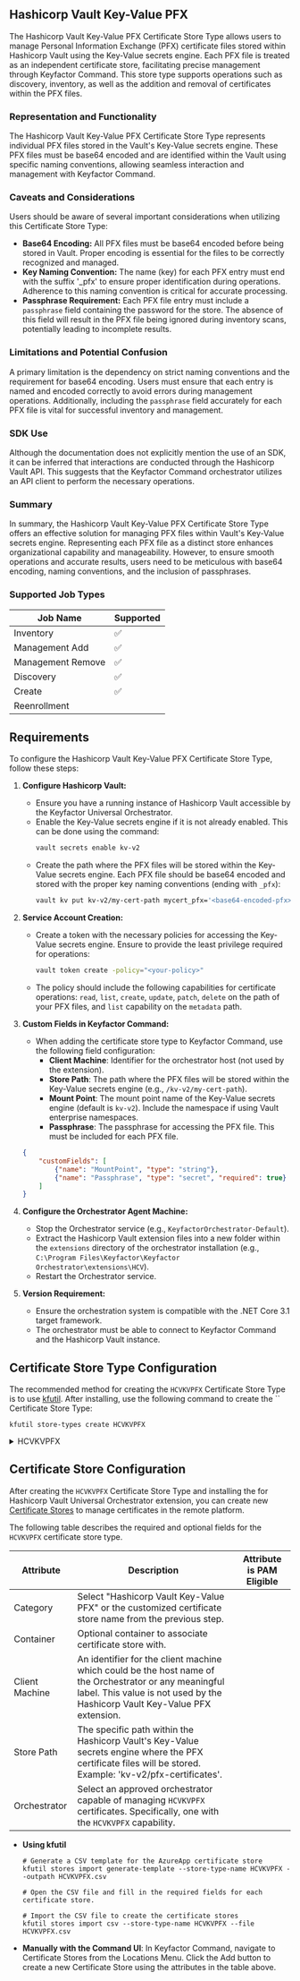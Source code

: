 ## Hashicorp Vault Key-Value PFX

The Hashicorp Vault Key-Value PFX Certificate Store Type allows users to manage Personal Information Exchange (PFX) certificate files stored within Hashicorp Vault using the Key-Value secrets engine. Each PFX file is treated as an independent certificate store, facilitating precise management through Keyfactor Command. This store type supports operations such as discovery, inventory, as well as the addition and removal of certificates within the PFX files.

### Representation and Functionality

The Hashicorp Vault Key-Value PFX Certificate Store Type represents individual PFX files stored in the Vault's Key-Value secrets engine. These PFX files must be base64 encoded and are identified within the Vault using specific naming conventions, allowing seamless interaction and management with Keyfactor Command.

### Caveats and Considerations

Users should be aware of several important considerations when utilizing this Certificate Store Type:

- **Base64 Encoding:** All PFX files must be base64 encoded before being stored in Vault. Proper encoding is essential for the files to be correctly recognized and managed.
- **Key Naming Convention:** The name (key) for each PFX entry must end with the suffix '_pfx' to ensure proper identification during operations. Adherence to this naming convention is critical for accurate processing.
- **Passphrase Requirement:** Each PFX file entry must include a `passphrase` field containing the password for the store. The absence of this field will result in the PFX file being ignored during inventory scans, potentially leading to incomplete results.

### Limitations and Potential Confusion

A primary limitation is the dependency on strict naming conventions and the requirement for base64 encoding. Users must ensure that each entry is named and encoded correctly to avoid errors during management operations. Additionally, including the `passphrase` field accurately for each PFX file is vital for successful inventory and management.

### SDK Use

Although the documentation does not explicitly mention the use of an SDK, it can be inferred that interactions are conducted through the Hashicorp Vault API. This suggests that the Keyfactor Command orchestrator utilizes an API client to perform the necessary operations.

### Summary

In summary, the Hashicorp Vault Key-Value PFX Certificate Store Type offers an effective solution for managing PFX files within Vault's Key-Value secrets engine. Representing each PFX file as a distinct store enhances organizational capability and manageability. However, to ensure smooth operations and accurate results, users need to be meticulous with base64 encoding, naming conventions, and the inclusion of passphrases.



### Supported Job Types

| Job Name | Supported |
| -------- | --------- |
| Inventory | ✅ |
| Management Add | ✅ |
| Management Remove | ✅ |
| Discovery | ✅ |
| Create | ✅ |
| Reenrollment |  |

## Requirements

To configure the Hashicorp Vault Key-Value PFX Certificate Store Type, follow these steps:

1. **Configure Hashicorp Vault:**
    - Ensure you have a running instance of Hashicorp Vault accessible by the Keyfactor Universal Orchestrator.
    - Enable the Key-Value secrets engine if it is not already enabled. This can be done using the command:
      ```bash
      vault secrets enable kv-v2
      ```
    - Create the path where the PFX files will be stored within the Key-Value secrets engine. Each PFX file should be base64 encoded and stored with the proper key naming conventions (ending with `_pfx`):
      ```bash
      vault kv put kv-v2/my-cert-path mycert_pfx='<base64-encoded-pfx>' passphrase='<store-passphrase>'
      ```

2. **Service Account Creation:**
    - Create a token with the necessary policies for accessing the Key-Value secrets engine. Ensure to provide the least privilege required for operations:
      ```bash
      vault token create -policy="<your-policy>"
      ```
    - The policy should include the following capabilities for certificate operations: `read`, `list`, `create`, `update`, `patch`, `delete` on the path of your PFX files, and `list` capability on the `metadata` path.

3. **Custom Fields in Keyfactor Command:**
    - When adding the certificate store type to Keyfactor Command, use the following field configuration:
      - **Client Machine**: Identifier for the orchestrator host (not used by the extension).
      - **Store Path**: The path where the PFX files will be stored within the Key-Value secrets engine (e.g., `/kv-v2/my-cert-path`).
      - **Mount Point**: The mount point name of the Key-Value secrets engine (default is `kv-v2`). Include the namespace if using Vault enterprise namespaces.
      - **Passphrase**: The passphrase for accessing the PFX file. This must be included for each PFX file.

    ```json
    {
        "customFields": [
            {"name": "MountPoint", "type": "string"},
            {"name": "Passphrase", "type": "secret", "required": true}
        ]
    }
    ```

4. **Configure the Orchestrator Agent Machine:**
    - Stop the Orchestrator service (e.g., `KeyfactorOrchestrator-Default`).
    - Extract the Hashicorp Vault extension files into a new folder within the `extensions` directory of the orchestrator installation (e.g., `C:\Program Files\Keyfactor\Keyfactor Orchestrator\extensions\HCV`).
    - Restart the Orchestrator service.

5. **Version Requirement:**
    - Ensure the orchestration system is compatible with the .NET Core 3.1 target framework.
    - The orchestrator must be able to connect to Keyfactor Command and the Hashicorp Vault instance.



## Certificate Store Type Configuration

The recommended method for creating the `HCVKVPFX` Certificate Store Type is to use [kfutil](https://github.com/Keyfactor/kfutil). After installing, use the following command to create the `` Certificate Store Type:

```shell
kfutil store-types create HCVKVPFX
```

<details><summary>HCVKVPFX</summary>

Create a store type called `HCVKVPFX` with the attributes in the tables below:

### Basic Tab
| Attribute | Value | Description |
| --------- | ----- | ----- |
| Name | Hashicorp Vault Key-Value PFX | Display name for the store type (may be customized) |
| Short Name | HCVKVPFX | Short display name for the store type |
| Capability | HCVKVPFX | Store type name orchestrator will register with. Check the box to allow entry of value |
| Supported Job Types (check the box for each) | Add, Discovery, Remove | Job types the extension supports |
| Supports Add | ✅ | Check the box. Indicates that the Store Type supports Management Add |
| Supports Remove | ✅ | Check the box. Indicates that the Store Type supports Management Remove |
| Supports Discovery | ✅ | Check the box. Indicates that the Store Type supports Discovery |
| Supports Reenrollment |  |  Indicates that the Store Type supports Reenrollment |
| Supports Create | ✅ | Check the box. Indicates that the Store Type supports store creation |
| Needs Server | ✅ | Determines if a target server name is required when creating store |
| Blueprint Allowed |  | Determines if store type may be included in an Orchestrator blueprint |
| Uses PowerShell |  | Determines if underlying implementation is PowerShell |
| Requires Store Password |  | Determines if a store password is required when configuring an individual store. |
| Supports Entry Password |  | Determines if an individual entry within a store can have a password. |

The Basic tab should look like this:

![HCVKVPFX Basic Tab](../docsource/images/HCVKVPFX-basic-store-type-dialog.png)

### Advanced Tab
| Attribute | Value | Description |
| --------- | ----- | ----- |
| Supports Custom Alias | Optional | Determines if an individual entry within a store can have a custom Alias. |
| Private Key Handling | Optional | This determines if Keyfactor can send the private key associated with a certificate to the store. Required because IIS certificates without private keys would be invalid. |
| PFX Password Style | Default | 'Default' - PFX password is randomly generated, 'Custom' - PFX password may be specified when the enrollment job is created (Requires the Allow Custom Password application setting to be enabled.) |

The Advanced tab should look like this:

![HCVKVPFX Advanced Tab](../docsource/images/HCVKVPFX-advanced-store-type-dialog.png)

### Custom Fields Tab
Custom fields operate at the certificate store level and are used to control how the orchestrator connects to the remote target server containing the certificate store to be managed. The following custom fields should be added to the store type:

| Name | Display Name | Type | Default Value/Options | Required | Description |
| ---- | ------------ | ---- | --------------------- | -------- | ----------- |


The Custom Fields tab should look like this:

![HCVKVPFX Custom Fields Tab](../docsource/images/HCVKVPFX-custom-fields-store-type-dialog.png)



</details>

## Certificate Store Configuration

After creating the `HCVKVPFX` Certificate Store Type and installing the for Hashicorp Vault Universal Orchestrator extension, you can create new [Certificate Stores](https://software.keyfactor.com/Core-OnPrem/Current/Content/ReferenceGuide/Certificate%20Stores.htm?Highlight=certificate%20store) to manage certificates in the remote platform.

The following table describes the required and optional fields for the `HCVKVPFX` certificate store type.

| Attribute | Description | Attribute is PAM Eligible |
| --------- | ----------- | ------------------------- |
| Category | Select "Hashicorp Vault Key-Value PFX" or the customized certificate store name from the previous step. | |
| Container | Optional container to associate certificate store with. | |
| Client Machine | An identifier for the client machine which could be the host name of the Orchestrator or any meaningful label. This value is not used by the Hashicorp Vault Key-Value PFX extension. | |
| Store Path | The specific path within the Hashicorp Vault's Key-Value secrets engine where the PFX certificate files will be stored. Example: 'kv-v2/pfx-certificates'. | |
| Orchestrator | Select an approved orchestrator capable of managing `HCVKVPFX` certificates. Specifically, one with the `HCVKVPFX` capability. | |

* **Using kfutil**

    ```shell
    # Generate a CSV template for the AzureApp certificate store
    kfutil stores import generate-template --store-type-name HCVKVPFX --outpath HCVKVPFX.csv

    # Open the CSV file and fill in the required fields for each certificate store.

    # Import the CSV file to create the certificate stores
    kfutil stores import csv --store-type-name HCVKVPFX --file HCVKVPFX.csv
    ```

* **Manually with the Command UI**: In Keyfactor Command, navigate to Certificate Stores from the Locations Menu. Click the Add button to create a new Certificate Store using the attributes in the table above.